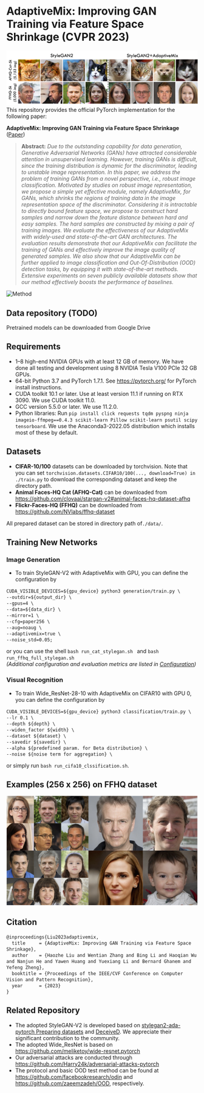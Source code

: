 # AdaptiveMix: Improving GAN Training via Feature Space Shrinkage (CVPR 2023)
![visual](./visual.png)
This repository provides the official PyTorch implementation for the following paper:

**AdaptiveMix: Improving GAN Training via Feature Space Shrinkage** ([Paper](https://arxiv.org/pdf/2303.01559.pdf))

 > **Abstract:** *Due to the outstanding capability for data generation, Generative Adversarial Networks (GANs) have attracted considerable attention in unsupervised learning. However, training GANs is difficult, since the training distribution is dynamic for the discriminator, leading to unstable image representation. In this paper, we address the problem of training GANs from a novel perspective, i.e., robust image classification. Motivated by studies on robust image representation, we propose a simple yet effective module, namely AdaptiveMix, for GANs, which shrinks the regions of training data in the image representation space of the discriminator. Considering it is intractable to directly bound feature space, we propose to construct hard samples and narrow down the feature distance between hard and easy samples. The hard samples are constructed by mixing a pair of training images. We evaluate the effectiveness of our AdaptiveMix with widely-used and state-of-the-art GAN architectures. The evaluation results demonstrate that our AdaptiveMix can facilitate the training of GANs and effectively improve the image quality of generated samples. We also show that our AdaptiveMix can be further applied to image classification and Out-Of-Distribution (OOD) detection tasks, by equipping it with state-of-the-art methods. Extensive experiments on seven publicly available datasets show that our method effectively boosts the performance of baselines.*

![Method](./teaser.gif)

## Data repository (TODO)
Pretrained models can be downloaded from Google Drive

## Requirements

*   1–8 high-end NVIDIA GPUs with at least 12 GB of memory. We have done all testing and development using 8 NVIDIA Tesla V100 PCIe 32 GB GPUs.
*   64-bit Python 3.7 and PyTorch 1.7.1. See https://pytorch.org/ for PyTorch install instructions.
*   CUDA toolkit 10.1 or later. Use at least version 11.1 if running on RTX 3090. We use CUDA toolkit 11.0. 
*   GCC version 5.5.0 or later. We use 11.2.0.
*   Python libraries: Run `pip install click requests tqdm pyspng ninja imageio-ffmpeg==0.4.3 scikit-learn Pillow scikit-learn psutil scipy tensorboard`. We use the Anaconda3-2022.05 distribution which installs most of these by default. 

## Datasets

*   **CIFAR-10/100** datasets can be downloaded by torchvision. Note that you can set `torchvision.datasets.CIFAR10/100(..., download=True) in ./train.py` to download the corresponding dataset and keep the directory path.
*   **Animal Faces-HQ Cat (AFHQ-Cat)** can be downloaded from https://github.com/clovaai/stargan-v2#animal-faces-hq-dataset-afhq
*   **Flickr-Faces-HQ (FFHQ)** can be downloaded from https://github.com/NVlabs/ffhq-dataset

All prepared dataset can be stored in directory path of`./data/`.

## Training New Networks

### Image Generation

*   To train StyleGAN-V2 with AdaptiveMix with GPU, you can define the configuration by

```
CUDA_VISIBLE_DEVICES=${gpu_device} python3 generation/train.py \
--outdir=${output_dir} \
--gpus=4 \
--data=${data_dir} \
--mirror=1 \
--cfg=paper256 \
--aug=noaug \
--adaptivemix=true \
--noise_std=0.05;
```
or you can use the shell `bash run_cat_stylegan.sh ` and `bash run_ffhq_full_stylegan.sh `  \
*(Additional configuration and evaluation metrics are listed in [Configuration](https://github.com/WentianZhang-ML/AdaptiveMix/tree/main/generation#configuration))*

### Visual Recognition
*   To train Wide_ResNet-28-10 with AdaptiveMix on CIFAR10 with GPU 0, you can define the configuration by
```
CUDA_VISIBLE_DEVICES=${gpu_device} python3 classification/train.py \
--lr 0.1 \
--depth ${depth} \
--widen_factor ${width} \
--dataset ${dataset} \
--savedir ${savedir} \
--alpha ${predefined param. for Beta distribution} \
--noise ${noise term for aggregation} \
```
or simply run `bash run_cifa10_clssification.sh`.

## Examples (256 x 256) on FFHQ dataset
![visual_ffhq](./ffhq.png)

## Citation

```
@inproceedings{Liu2023adaptivemix,
  title     = {AdaptiveMix: Improving GAN Training via Feature Space Shrinkage},
  author    = {Haozhe Liu and Wentian Zhang and Bing Li and Haoqian Wu and Nanjun He and Yawen Huang and Yuexiang Li and Bernard Ghanem and Yefeng Zheng},
  booktitle = {Proceedings of the IEEE/CVF Conference on Computer Vision and Pattern Recognition},
  year      = {2023}
}
```

## Related Repository

*   The adopted StyleGAN-V2 is developed based on [stylegan2-ada-pytorch Preparing datasets](https://github.com/NVlabs/stylegan2-ada-pytorch#preparing-datasets) and [DeceiveD](https://github.com/EndlessSora/DeceiveD). We appreciate their significant contribution to the community. 
*   The adopted Wide_ResNet is based on https://github.com/meliketoy/wide-resnet.pytorch
*   Our adversarial attacks are conducted through https://github.com/Harry24k/adversarial-attacks-pytorch
*   The protocol and basic OOD test method can be found at https://github.com/facebookresearch/odin and https://github.com/zaeemzadeh/OOD, respectively.
